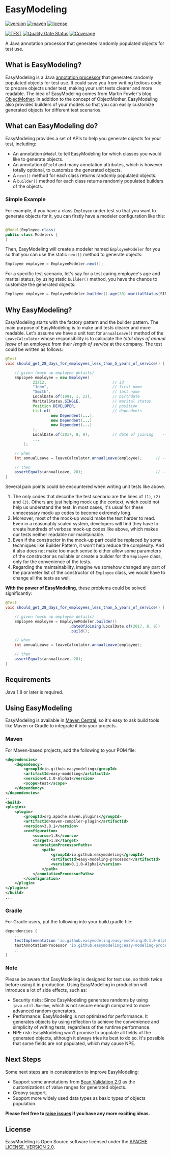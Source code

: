 # EasyModeling

[![version][release-badge]][release-link]
[![maven][maven-badge]][search-maven]
[![license][license-badge]][license-2.0]

[![TEST][test-badge]][test-link]
[![Quality Gate Status][sonar-badge]][sonar-link]
[![Coverage][coverage-badge]][coverage-link]

A Java annotation processor that generates randomly populated objects for test use.

[release-badge]: https://img.shields.io/github/v/release/easymodeling/easy-modeling?color=informational&include_prereleases&label=latest%20release

[release-link]: https://github.com/easymodeling/easy-modeling/releases

[maven-badge]: https://img.shields.io/maven-central/v/io.github.easymodeling/easy-modeling?color=green

[license-badge]: https://img.shields.io/github/license/easymodeling/easy-modeling?color=yellow

[test-badge]: https://github.com/easymodeling/easy-modeling/actions/workflows/test.yml/badge.svg?branch=master

[test-link]: https://github.com/easymodeling/easy-modeling/actions/workflows/test.yml

[sonar-badge]: https://sonarcloud.io/api/project_badges/measure?project=easymodeling_easy-modeling&metric=alert_status

[sonar-link]: https://sonarcloud.io/summary/new_code?id=easymodeling_easy-modeling

[coverage-badge]: https://sonarcloud.io/api/project_badges/measure?project=easymodeling_easy-modeling&metric=coverage

[coverage-link]: https://sonarcloud.io/summary/overall?id=easymodeling_easy-modeling

## What is EasyModeling?

EasyModeling is a Java [annotation processor][java-atp-link] that generates randomly populated objects for test use. It
could save you from writing tedious code to prepare objects under test, making your unit tests clearer and more
readable. The idea of EasyModeling comes from Martin Fowler's blog [ObjectMother][object-mother-link]. In addition to
the concept of ObjectMother, EasyModeling also provides builders of your models so that you can easily customize
generated objects for different test scenarios.

[java-atp-link]: https://docs.oracle.com/javase/6/docs/technotes/guides/apt/index.html

[object-mother-link]: https://martinfowler.com/bliki/ObjectMother.html

## What can EasyModeling do?

EasyModeling provides a set of APIs to help you generate objects for your test, including:

- An annotation `@Model` to tell EasyModeling for which classes you would like to generate objects.
- An annotation `@Field` and many annotation attributes, which is however totally optional, to customize the generated
  objects.
- A `next()` method for each class returns randomly populated objects.
- A `builder()` method for each class returns randomly populated builders of the objects.

### Simple Example

For example, if you have a class `Employee` under test so that you want to generate objects for it, you can firstly have
a modeler configuration like this:

```java

@Model(Employee.class)
public class Modelers {
}
```

Then, EasyModeling will create a modeler named `EmployeeModeler` for you so that you can use the static `next()`
method to generate objects:

[//]: # (@formatter:off)
```java
Employee employee = EmployeeModeler.next();
```
[//]: # (@formatter:on)

For a specific test scenario, let's say for a test caring employee's age and marital status, by using static `builder()`
method, you have the chance to customize the generated objects:

[//]: # (@formatter:off)
```java
Employee employee = EmployeeModeler.builder().age(30).maritalStatus(SINGLE).build();
```
[//]: # (@formatter:on)

## Why EasyModeling?

EasyModeling starts with the factory pattern and the builder pattern. The main purpose of EasyModeling is to make unit
tests clearer and more readable. Let's assume we have a unit test for `annualLeave()` method of the `LeaveCalculator`
whose responsibility is to calculate the *total days of annual leave* of an employee from their *length of service*
at the company. The test could be written as follows:

[//]: # (@formatter:off)
```java
@Test
void should_get_28_days_for_employees_less_than_5_years_of_service() {

    // given (mock up employee details)
    Employee employee = new Employee(
            23212,                             // id
            "John",                            // first name
            "Smith",                           // last name
            LocalDate.of(1991, 1, 23),         // birthdate
            MaritalStatus.SINGLE,              // marital status
            Position.DEVELOPER,                // position
            List.of(                           // dependents
                    new Dependent(...),
                    new Dependent(...)
                    new Dependent(...)
            ),
            LocalDate.of(2017, 8, 9),          // date of joining    --> (1)
            ...
        );

    // when
    int annualLeave = leaveCalculator.annualLeave(employee);      // --> (2)

    // then
    assertEquals(annualLeave, 28);                                // --> (3)
}
```
[//]: # (@formatter:on)

Several pain points could be encountered when writing unit tests like above.

1. The only codes that describe the test scenario are the lines of `(1)`, `(2)` and `(3)`. Others are just helping mock
   up the context, which could not help us understand the test. In most cases, it's usual for these unnecessary mock-up
   codes to become extremely long.
2. Moreover, most of the mock-up would make the test harder to read. Even in a reasonably scaled system, developers will
   find they have to create hundreds of verbose mock-up codes like above, which makes our tests neither readable nor
   maintainable.
3. Even if the constructor in the mock-up part could be replaced by some techniques like Builder Pattern, it won't help
   reduce the complexity. And it also does not make too much sense to either allow some parameters of the constructor as
   nullable or create a builder for the `Employee` class, only for the convenience of the tests.
4. Regarding the maintainability, imagine we somehow changed any part of the parameter list of the constructor
   of `Employee` class, we would have to change all the tests as well.

**With the power of EasyModeling**, these problems could be solved significantly:

[//]: # (@formatter:off)
```java
@Test
void should_get_28_days_for_employees_less_than_5_years_of_service() {

    // given (mock up employee details)
    Employee employee = EmployeeModeler.builder()
                            .dateOfJoining(LocalDate.of(2017, 8, 9))
                            .build();

    // when
    int annualLeave = leaveCalculator.annualLeave(employee);

    // then
    assertEquals(annualLeave, 28);
}
```
[//]: # (@formatter:on)

## Requirements

Java 1.8 or later is required.

## Using EasyModeling

EasyModeling is available in [Maven Central][search-maven], so it's easy to ask build tools like Maven or Gradle to
integrate it into your projects.

[search-maven]: https://search.maven.org/search?q=g:io.github.easymodeling

### Maven

For Maven-based projects, add the following to your POM file:

[//]: # (@formatter:off)
```xml
<dependencies>
    <dependency>
        <groupId>io.github.easymodeling</groupId>
        <artifactId>easy-modeling</artifactId>
        <version>0.1.0-Alpha1</version>
        <scope>test</scope>
    </dependency>
</dependencies>
...
<build>
<plugins>
    <plugin>
        <groupId>org.apache.maven.plugins</groupId>
        <artifactId>maven-compiler-plugin</artifactId>
        <version>3.8.1</version>
        <configuration>
            <source>1.8</source>
            <target>1.8</target>
            <annotationProcessorPaths>
                <path>
                    <groupId>io.github.easymodeling</groupId>
                    <artifactId>easy-modeling-processor</artifactId>
                    <version>0.1.0-Alpha1</version>
                </path>
            </annotationProcessorPaths>
        </configuration>
    </plugin>
</plugins>
</build>
...
```
[//]: # (@formatter:on)

### Gradle

For Gradle users, put the following into your build.gradle file:

[//]: # (@formatter:off)
```groovy
dependencies {
    ...
    testImplementation 'io.github.easymodeling:easy-modeling:0.1.0-Alpha1'
    testAnnotationProcessor 'io.github.easymodeling:easy-modeling-processor:0.1.0-Alpha1'
    ...
}
```
[//]: # (@formatter:on)

### Note

Please be aware that EasyModeling is designed for test use, so think twice before using it in production. Using
EasyModeling in production will introduce a lot of side effects, such as:

- Security risks: Since EasyModeling generates randoms by using `java.util.Random`, which is not secure enough compared
  to more advanced random generators.
- Performance: EasyModeling is not optimized for performance. It generates objects by using reflection to achieve the
  convenience and simplicity of writing tests, regardless of the runtime performance.
- NPE risk: EasyModeling won't promise to populate all fields of the generated objects, although it always tries its
  best to do so. It's possible that some fields are not populated, which may cause NPE.

## Next Steps

Some next steps are in consideration to improve EasyModeling:

- Support some annotations from [Bean Validation 2.0][bean-validation-2.0] as the customizations of value ranges for
  generated objects.
- Groovy support.
- Support more widely used data types as basic types of objects population.

**Please feel free to [raise issues][raise-issues] if you have any more exciting ideas.**

[bean-validation-2.0]: https://beanvalidation.org/2.0/spec/

[raise-issues]: https://github.com/easymodeling/easy-modeling/issues/new?template=feature_request.md

## License

EasyModeling is Open Source software licensed under the [APACHE LICENSE, VERSION 2.0][license-2.0].

[license-2.0]: https://www.apache.org/licenses/LICENSE-2.0.html

